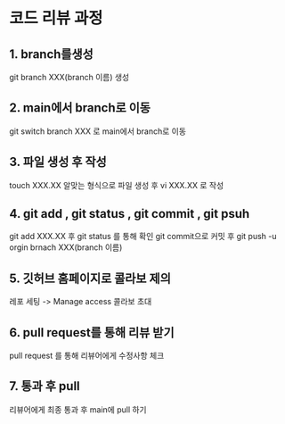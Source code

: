 # 코드 리뷰 과정

## 1. branch를생성

git branch XXX(branch 이름) 생성

## 2. main에서 branch로 이동

git switch branch XXX 로 main에서 branch로 이동

## 3. 파일 생성 후 작성

touch XXX.XX 알맞는 형식으로 파일 생성 후 vi XXX.XX 로 작성

## 4. git add , git status , git commit , git psuh

git add XXX.XX 후 git status 를 통해 확인
git commit으로 커밋 후 git push -u orgin brnach XXX(branch 이름)

## 5. 깃허브 홈페이지로 콜라보 제의

레포 세팅 -> Manage access 콜라보 초대

## 6. pull request를 통해 리뷰 받기

pull request 를 통해 리뷰어에게 수정사항 체크

## 7. 통과 후 pull

리뷰어에게 최종 통과 후 main에 pull 하기




